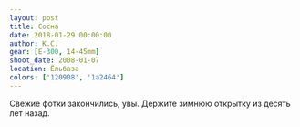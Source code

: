 ```yaml
---
layout: post
title: Сосна
date: 2018-01-29 00:00:00
author: К.С.
gear: [E-300, 14-45mm]
shoot_date: 2008-01-07
location: Ёльбаза
colors: ['120908', '1a2464']
---
```

Свежие фотки закончились, увы. Держите зимнюю открытку из десять лет назад.
